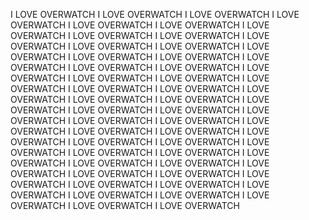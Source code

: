 I LOVE OVERWATCH I LOVE OVERWATCH I LOVE OVERWATCH I LOVE OVERWATCH I LOVE OVERWATCH I LOVE OVERWATCH I LOVE OVERWATCH I LOVE OVERWATCH I LOVE OVERWATCH I LOVE OVERWATCH I LOVE OVERWATCH I LOVE OVERWATCH I LOVE OVERWATCH I LOVE OVERWATCH I LOVE OVERWATCH I LOVE OVERWATCH I LOVE OVERWATCH I LOVE OVERWATCH I LOVE OVERWATCH I LOVE OVERWATCH I LOVE OVERWATCH I LOVE OVERWATCH I LOVE OVERWATCH I LOVE OVERWATCH I LOVE OVERWATCH I LOVE OVERWATCH I LOVE OVERWATCH I LOVE OVERWATCH I LOVE OVERWATCH I LOVE OVERWATCH I LOVE OVERWATCH I LOVE OVERWATCH I LOVE OVERWATCH I LOVE OVERWATCH I LOVE OVERWATCH I LOVE OVERWATCH I LOVE OVERWATCH I LOVE OVERWATCH I LOVE OVERWATCH I LOVE OVERWATCH I LOVE OVERWATCH I LOVE OVERWATCH I LOVE OVERWATCH I LOVE OVERWATCH I LOVE OVERWATCH I LOVE OVERWATCH I LOVE OVERWATCH I LOVE OVERWATCH I LOVE OVERWATCH I LOVE OVERWATCH I LOVE OVERWATCH I LOVE OVERWATCH I LOVE OVERWATCH I LOVE OVERWATCH I LOVE OVERWATCH I LOVE OVERWATCH I LOVE OVERWATCH 
<!---
Bruvato/Bruvato is a ✨ special ✨ repository because its `README.md` (this file) appears on your GitHub profile.
You can click the Preview link to take a look at your changes.
--->

